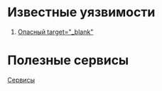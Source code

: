 # Известные уязвимости
1.  [Опасный target="_blank"](Уязвимость_аттрибута_target="_blank".md)
# Полезные сервисы
[Сервисы](services.md)
